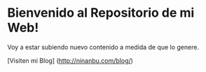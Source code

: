 # Bienvenido al Repositorio de mi Web!

Voy a estar subiendo nuevo contenido a medida de que lo genere. 


[Visiten mi Blog] (http://ninanbu.com/blog/)
